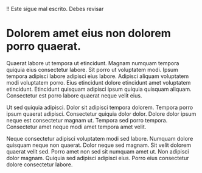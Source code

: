 !! Este sigue mal escrito. Debes revisar



# Dolorem amet eius non dolorem porro quaerat.

Quaerat labore ut tempora ut etincidunt. Magnam numquam tempora quiquia eius consectetur labore. Sit porro ut voluptatem modi. Ipsum tempora adipisci labore adipisci eius labore. Adipisci aliquam voluptatem modi voluptatem porro. Eius etincidunt dolore etincidunt amet voluptatem etincidunt. Etincidunt quisquam adipisci ipsum quiquia quisquam aliquam. Consectetur est porro labore quaerat neque velit eius.

Ut sed quiquia adipisci. Dolor sit adipisci tempora dolorem. Tempora porro ipsum quaerat adipisci. Consectetur quiquia dolor dolor. Dolore dolor ipsum neque est consectetur magnam ut. Tempora sed porro tempora. Consectetur amet neque modi amet tempora amet velit.

Neque consectetur adipisci voluptatem modi sed labore. Numquam dolore quisquam neque non quaerat. Dolor neque sed magnam. Sit velit dolorem quaerat velit sed. Porro amet non sed sit numquam amet ut. Non adipisci dolor magnam. Quiquia sed adipisci adipisci eius. Porro eius consectetur dolore consectetur labore.

